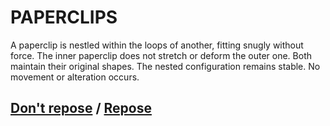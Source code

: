 # PAPERCLIPS

A paperclip is nestled within the loops of another, fitting snugly without force. The inner paperclip does not stretch or deform the outer one. Both maintain their original shapes. The nested configuration remains stable. No movement or alteration occurs.

## [Don't repose](page-18a81adb5f4e4426) / [Repose](page-be8cad10b042babe)
